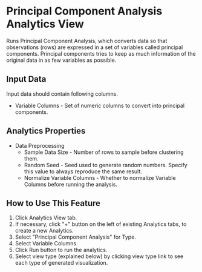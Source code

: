 # Principal Component Analysis Analytics View

Runs Principal Component Analysis, which converts data so that observations (rows) are expressed in a set of variables called principal components.
Principal components tries to keep as much information of the original data in as few variables as possible.

## Input Data
Input data should contain following columns.

  * Variable Columns - Set of numeric columns to convert into principal components.

## Analytics Properties
  * Data Preprocessing
    * Sample Data Size - Number of rows to sample before clustering them.
    * Random Seed - Seed used to generate random numbers. Specify this value to always reproduce the same result.
    * Normalize Variable Columns - Whether to normalize Variable Columns before running the analysis.

## How to Use This Feature
1. Click Analytics View tab.
2. If necessary, click "+" button on the left of existing Analytics tabs, to create a new Analytics.
3. Select "Principal Component Analysis" for Type.
4. Select Variable Columns.
5. Click Run button to run the analytics.
6. Select view type (explained below) by clicking view type link to see each type of generated visualization.

